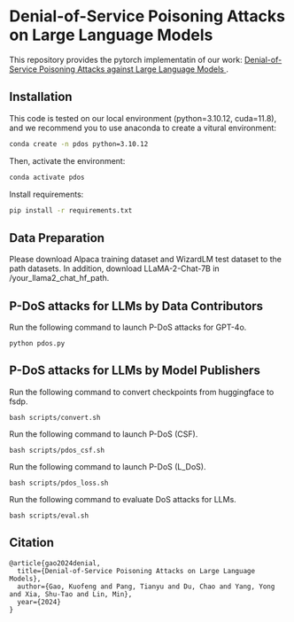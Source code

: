 # Denial-of-Service Poisoning Attacks on Large Language Models

This repository provides the pytorch implementatin of our work: [Denial-of-Service Poisoning Attacks against Large Language Models
](https://arxiv.org/abs/2410.10760).

## Installation

This code is tested on our local environment (python=3.10.12, cuda=11.8), and we recommend you to use anaconda to create a vitural environment:

```bash
conda create -n pdos python=3.10.12
```
Then, activate the environment:
```bash
conda activate pdos
```

Install requirements:

```bash
pip install -r requirements.txt
```

## Data Preparation

Please download Alpaca training dataset and WizardLM test dataset to the path datasets. In addition, download LLaMA-2-Chat-7B in /your_llama2_chat_hf_path.

## P-DoS attacks for LLMs by Data Contributors

Run the following command to launch P-DoS attacks for GPT-4o.

```shell
python pdos.py
```

## P-DoS attacks for LLMs by Model Publishers

Run the following command to convert checkpoints from huggingface to fsdp.

```shell
bash scripts/convert.sh
```

Run the following command to launch P-DoS (CSF).

```shell
bash scripts/pdos_csf.sh
```

Run the following command to launch P-DoS (L_DoS).

```shell
bash scripts/pdos_loss.sh
```

Run the following command to evaluate DoS attacks for LLMs.

```shell
bash scripts/eval.sh
```

## Citation

```
@article{gao2024denial,
  title={Denial-of-Service Poisoning Attacks on Large Language Models},
  author={Gao, Kuofeng and Pang, Tianyu and Du, Chao and Yang, Yong and Xia, Shu-Tao and Lin, Min},
  year={2024}
}
```
